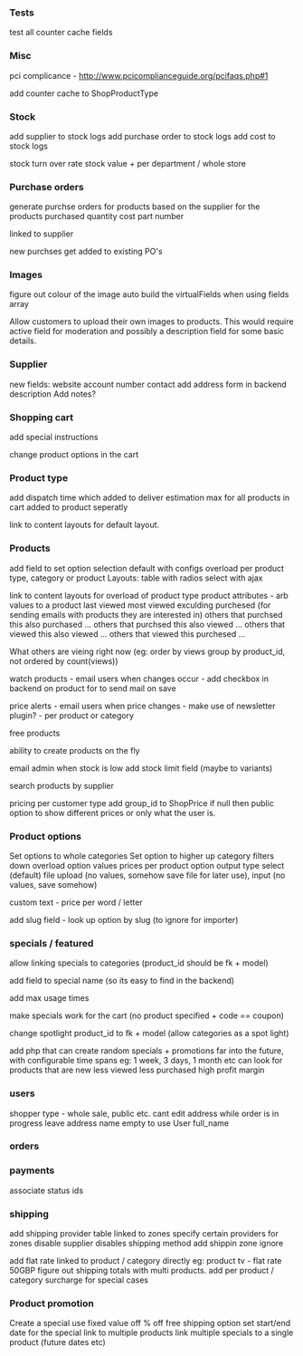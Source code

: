 ### Tests

test all counter cache fields

### Misc

pci complicance - http://www.pcicomplianceguide.org/pcifaqs.php#1

add counter cache to ShopProductType

### Stock

add supplier to stock logs
add purchase order to stock logs
add cost to stock logs

stock turn over rate
stock value + per department / whole store

### Purchase orders

generate purchse orders for products based on the supplier for the products purchased
	quantity
	cost
	part number

linked to supplier

new purchses get added to existing PO's

### Images

figure out colour of the image
auto build the virtualFields when using fields array

Allow customers to upload their own images to products. This would require active field for moderation and possibly a description field for some basic details.

### Supplier

new fields:
	website
	account number
	contact
add address form in backend
description
Add notes?


### Shopping cart

add special instructions

change product options in the cart

### Product type

add dispatch time which
	added to deliver estimation
		max for all products in cart
		added to product seperatly

link to content layouts for default layout.

### Products

add field to set option selection
	default with configs
	overload per product type, category or product
	Layouts:
		table with radios
		select with ajax

link to content layouts for overload of product type
product attributes - arb values to a product
last viewed
most viewed exculding purchesed (for sending emails with products they are interested in)
others that purchsed this also purchased ...
others that purchsed this also viewed ...
others that viewed this also viewed ...
others that viewed this purchesed ...

What others are vieing right now (eg: order by views group by product_id, not ordered by count(views))

watch products - email users when changes occur
	- add checkbox in backend on product for to send mail on save

price alerts - email users when price changes
	- make use of newsletter plugin?
	- per product or category

free products

ability to create products on the fly

email admin when stock is low
	add stock limit field (maybe to variants)

search products by supplier

pricing per customer type
	add group_id to ShopPrice
	if null then public
	option to show different prices or only what the user is.


### Product options

Set options to whole categories
Set option to higher up category filters down
overload option values prices per product
option output type
	select	(default)
	file upload (no values, somehow save file for later use),
	input (no values, save somehow)

custom text - price per word / letter

add slug field - look up option by slug (to ignore for importer)


### specials / featured

allow linking specials to categories (product_id should be fk + model)

add field to special
	name (so its easy to find in the backend)

add max usage times

make specials work for the cart (no product specified + code == coupon)

change spotlight product_id to fk + model (allow categories as a spot light)

add php that can create random specials + promotions
	far into the future, with configurable time spans eg: 1 week, 3 days, 1 month etc
	can look for products that are
		new
		less viewed
		less purchased
		high profit margin

### users

shopper type - whole sale, public etc.
cant edit address while order is in progress
leave address name empty to use User full_name

### orders


### payments

associate status ids

### shipping

add shipping provider table
	linked to zones
	specify certain providers for zones
	disable supplier disables shipping method
add shippin zone ignore

add flat rate linked to product / category directly
	eg: product tv - flat rate 50GBP
	figure out shipping totals with multi products.
add per product / category surcharge for special cases

### Product promotion

Create a special
	use fixed value off
	% off
	free shipping option
	set start/end date for the special
	link to multiple products
	link multiple specials to a single product (future dates etc)